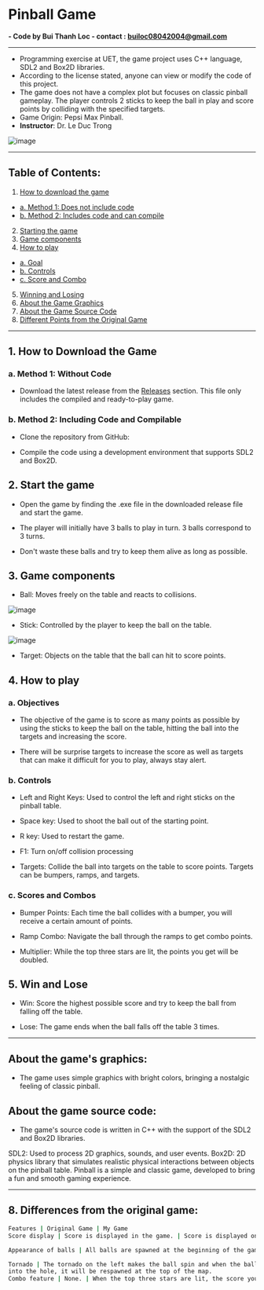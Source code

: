 # Pinball Game
**- Code by Bui Thanh Loc - contact : builoc08042004@gmail.com**

---

- ​​Programming exercise at UET, the game project uses C++ language, SDL2 and Box2D libraries.
- According to the license stated, anyone can view or modify the code of this project.
- The game does not have a complex plot but focuses on classic pinball gameplay. The player controls 2 sticks to keep the ball in play and score points by colliding with the specified targets.
- Game Origin: Pepsi Max Pinball.
- **Instructor**: Dr. Le Duc Trong

![image](https://github.com/locbbb48/Pinball/blob/main/Assets/Map.png)

---

## Table of Contents:
1. [How to download the game](#1-how-to-download-the-game)
- [a. Method 1: Does not include code](#a-method-1-does-not-include-code)
- [b. Method 2: Includes code and can compile](#b-method-2-includes-code-and-can-compile)
2. [Starting the game](#2-starting-the-game)
3. [Game components](#3-game-components)
4. [How to play](#4-how-to-play)
- [a. Goal](#a-goal)
- [b. Controls](#b-controls)
- [c. Score and Combo](#c-score-and-combo)
5. [Winning and Losing](#5-Winning-and-Losing)
6. [About the Game Graphics](#About-the-Game-Graphics)
7. [About the Game Source Code](#About-the-Game-Source-Code)
8. [Different Points from the Original Game](#8-Different-Points-from-the-Original-Game)

---

## 1. How to Download the Game

### a. Method 1: Without Code
- Download the latest release from the [Releases](https://github.com/your-repo/releases) section. This file only includes the compiled and ready-to-play game.

### b. Method 2: Including Code and Compilable
- Clone the repository from GitHub:

- Compile the code using a development environment that supports SDL2 and Box2D.

## 2. Start the game
- Open the game by finding the .exe file in the downloaded release file and start the game.

- The player will initially have 3 balls to play in turn. 3 balls correspond to 3 turns.

- Don't waste these balls and try to keep them alive as long as possible.

## 3. Game components
- Ball: Moves freely on the table and reacts to collisions.

![image](https://github.com/locbbb48/Pinball/blob/main/Assets/ball.png)

- Stick: Controlled by the player to keep the ball on the table.

![image](https://github.com/locbbb48/Pinball/blob/main/Assets/flippers.png)

- Target: Objects on the table that the ball can hit to score points.

## 4. How to play
### a. Objectives
- The objective of the game is to score as many points as possible by using the sticks to keep the ball on the table, hitting the ball into the targets and increasing the score.

- There will be surprise targets to increase the score as well as targets that can make it difficult for you to play, always stay alert.

### b. Controls
- Left and Right Keys: Used to control the left and right sticks on the pinball table.

- Space key: Used to shoot the ball out of the starting point.

- R key: Used to restart the game.

- F1: Turn on/off collision processing

- Targets: Collide the ball into targets on the table to score points. Targets can be bumpers, ramps, and targets.

### c. Scores and Combos
- Bumper Points: Each time the ball collides with a bumper, you will receive a certain amount of points.

- Ramp Combo: Navigate the ball through the ramps to get combo points.

- Multiplier: While the top three stars are lit, the points you get will be doubled.

## 5. Win and Lose
- Win: Score the highest possible score and try to keep the ball from falling off the table.

- Lose: The game ends when the ball falls off the table 3 times.

---

## About the game's graphics:
- The game uses simple graphics with bright colors, bringing a nostalgic feeling of classic pinball.

## About the game source code:
- The game's source code is written in C++ with the support of the SDL2 and Box2D libraries.

SDL2: Used to process 2D graphics, sounds, and user events.
Box2D: 2D physics library that simulates realistic physical interactions between objects on the pinball table.
Pinball is a simple and classic game, developed to bring a fun and smooth gaming experience.

---

## 8. Differences from the original game:
```bash
Features | Original Game | My Game
Score display | Score is displayed in the game. | Score is displayed on the title along with the number of lives left.

Appearance of balls | All balls are spawned at the beginning of the game. | A ball is spawned and respawned when the player loses a life.

Tornado | The tornado on the left makes the ball spin and when the ball falls | The tornado only spawns balls at the top of the map when the ball falls into the hole.
into the hole, it will be respawned at the top of the map.
Combo feature | None. | ​​When the top three stars are lit, the score you get will be doubled (x2).
